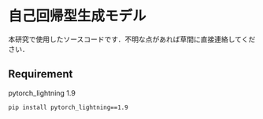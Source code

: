 # 自己回帰型生成モデル

本研究で使用したソースコードです．不明な点があれば草間に直接連絡してください．

## Requirement

pytorch_lightning 1.9

```pip install pytorch_lightning==1.9```
